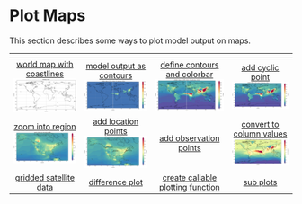 # Plot Maps

This section describes some ways to plot model output on maps.

| <!-- -->| <!-- --> | <!-- --> |  <!-- --> |
|:-------------:|:-------------:|:-------------:|:-------------:|
| [world map with coastlines <br> <img src="jupyter_notebook_examples/plot_map_basic_files/plot_map_basic_5_0.png" width="180px">](jupyter_notebook_examples/plot_map_basic.md) | [model output as contours <br> <img src="jupyter_notebook_examples/plot_map_basic_co_files/plot_map_basic_co_9_0.png" width="200px">](jupyter_notebook_examples/plot_map_basic_co.md) | [define contours and colorbar <br> <img src="jupyter_notebook_examples/plot_map_basic_co_cbar_files/plot_map_basic_co_cbar_9_0.png" width="200px">](jupyter_notebook_examples/plot_map_basic_co_cbar.md) | [add cyclic point <br> <img src="jupyter_notebook_examples/plot_map_basic_co_cbar_cyclic_files/plot_map_basic_co_cbar_cyclic_11_0.png" width="200px">](jupyter_notebook_examples/plot_map_basic_co_cbar_cyclic.md) |
| [zoom into region <br> <img src="jupyter_notebook_examples/plot_map_basic_co_cbar_region_files/plot_map_basic_co_cbar_region_9_0.png" width="200px">](jupyter_notebook_examples/plot_map_basic_co_cbar_region.md)  | [add location points<br> <img src="jupyter_notebook_examples/plot_map_basic_co_cbar_region_points_files/plot_map_basic_co_cbar_region_points_11_0.png" width="200px">](jupyter_notebook_examples/plot_map_basic_co_cbar_region_points.md) | [add observation points]() | [convert to column values<br> <img src="jupyter_notebook_examples/plot_map_basic_co_column_files/plot_map_basic_co_column_17_0.png" width="200px">](jupyter_notebook_examples/plot_map_basic_co_column.md) | 
|[gridded satellite data]() | [difference plot]() |[create callable plotting function]() | [sub plots]() |  |


